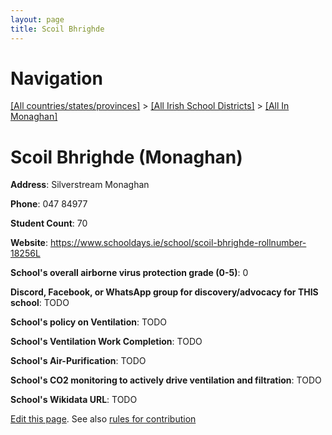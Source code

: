 ```yaml
---
layout: page
title: Scoil Bhrighde
---
```

# Navigation

[[All countries/states/provinces]](../../..) > [[All Irish School Districts]](../..) > [[All In Monaghan]](..)

# Scoil Bhrighde (Monaghan)

**Address**: Silverstream Monaghan

**Phone**: 047 84977

**Student Count**: 70

**Website**: <https://www.schooldays.ie/school/scoil-bhrighde-rollnumber-18256L>

**School's overall airborne virus protection grade (0-5)**: 0

**Discord, Facebook, or WhatsApp group for discovery/advocacy for THIS school**: TODO

**School's policy on Ventilation**: TODO

**School's Ventilation Work Completion**: TODO

**School's Air-Purification**: TODO

**School's CO2 monitoring to actively drive ventilation and filtration**: TODO

**School's Wikidata URL**: TODO


[Edit this page](https://github.com/ventilate-schools/Ireland/edit/main/./Monaghan/Scoil_Bhrighde.md). See also [rules for contribution](../../../contribution-rules/)